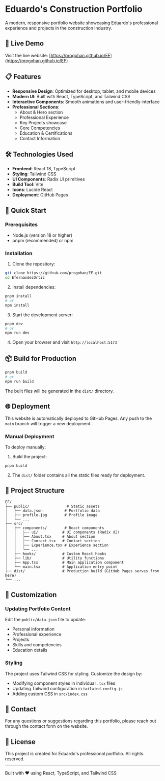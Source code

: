 # Eduardo's Construction Portfolio

A modern, responsive portfolio website showcasing Eduardo's professional experience and projects in the construction industry.

## 🚀 Live Demo

Visit the live website: [https://progohan.github.io/EF](https://progohan.github.io/EF)

## 📋 Features

- **Responsive Design**: Optimized for desktop, tablet, and mobile devices
- **Modern UI**: Built with React, TypeScript, and Tailwind CSS
- **Interactive Components**: Smooth animations and user-friendly interface
- **Professional Sections**:
  - About & Hero section
  - Professional Experience
  - Key Projects showcase
  - Core Competencies
  - Education & Certifications
  - Contact Information

## 🛠️ Technologies Used

- **Frontend**: React 18, TypeScript
- **Styling**: Tailwind CSS
- **UI Components**: Radix UI primitives
- **Build Tool**: Vite
- **Icons**: Lucide React
- **Deployment**: GitHub Pages

## 🚀 Quick Start

### Prerequisites
- Node.js (version 18 or higher)
- pnpm (recommended) or npm

### Installation

1. Clone the repository:
```bash
git clone https://github.com/progohan/EF.git
cd EfernandezOrtiz
```

2. Install dependencies:
```bash
pnpm install
# or
npm install
```

3. Start the development server:
```bash
pnpm dev
# or
npm run dev
```

4. Open your browser and visit `http://localhost:5173`

## 📦 Build for Production

```bash
pnpm build
# or
npm run build
```

The built files will be generated in the `dist/` directory.

## 🌐 Deployment

This website is automatically deployed to GitHub Pages. Any push to the `main` branch will trigger a new deployment.

### Manual Deployment

To deploy manually:

1. Build the project:
```bash
pnpm build
```

2. The `dist/` folder contains all the static files ready for deployment.

## 📁 Project Structure

```
EF/
├── public/                 # Static assets
│   ├── data.json          # Portfolio data
│   ├── profile.jpg        # Profile image
│   └── ...
├── src/
│   ├── components/        # React components
│   │   ├── ui/           # UI components (Radix UI)
│   │   ├── About.tsx     # About section
│   │   ├── Contact.tsx   # Contact section
│   │   ├── Experience.tsx # Experience section
│   │   └── ...
│   ├── hooks/            # Custom React hooks
│   ├── lib/              # Utility functions
│   ├── App.tsx           # Main application component
│   └── main.tsx          # Application entry point
├── dist/                 # Production build (GitHub Pages serves from here)
└── ...
```

## 🎨 Customization

### Updating Portfolio Content

Edit the `public/data.json` file to update:
- Personal information
- Professional experience
- Projects
- Skills and competencies
- Education details

### Styling

The project uses Tailwind CSS for styling. Customize the design by:
- Modifying component styles in individual `.tsx` files
- Updating Tailwind configuration in `tailwind.config.js`
- Adding custom CSS in `src/index.css`

## 📧 Contact

For any questions or suggestions regarding this portfolio, please reach out through the contact form on the website.

## 📄 License

This project is created for Eduardo's professional portfolio. All rights reserved.

---

Built with ❤️ using React, TypeScript, and Tailwind CSS
